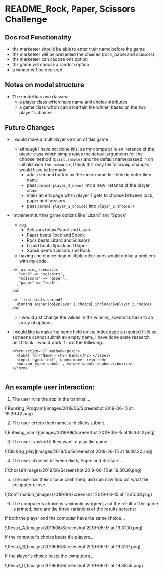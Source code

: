 # README_Rock, Paper, Scissors Challenge

## Desired Functionality

- the marketeer should be able to enter their name before the game
- the marketeer will be presented the choices (rock, paper and scissors)
- the marketeer can choose one option
- the game will choose a random option
- a winner will be declared

## Notes on model structure

- The model has two classes:
  - a player class which have name and choice attributes
  - a game class which can ascertain the winner based on the two player's choices

## Future Changes
- I would make a multiplayer version of this game
  - although I have not done this, as my computer is an instance of the player class which simply takes the default arguments for the choose method `(@list.sample)` and the default name passed in on initialization `the computer`, I think that only the following changes would have to be made:
    - add a second button on the index name for them to enter their name
    - pass `param[:player_2_name]` into a new instance of the player class
    - make an erb page when player 2 gets to choose between rock, paper and scissors
    - pass `param[:player_2_choice]` into `player_2.choose()`
- Implement further game options like 'Lizard' and 'Spock'
  - e.g.
    - Scissors beats Paper and Lizard
    - Paper beats Rock and Spock
    - Rock beats Lizard and Scissors
    - Lizard beats Spock and Paper
    - Spock beats Scissors and Rock
  - having one choice beat multiple other ones would not be a problem with my code.

  ```
  def winning_scenarios
    {"rock" => "scissors",
     "scissors" => "paper",
     "paper" => "rock"
    }
  end

  def first_beats_second?
    winning_scenarios[@player_1.choice].include?(@player_2.choice)
  end
  ```
  
  - I would just change the values in the winning_scenarios hash to an array of options.
- I would like to make the name field on the index page a required field so someone cannot submit an empty name, I have done some research and I think it would work if I did the following...

  ```
  <form action="/" method="post">
    <label for='Name'> <h2> Name:</h2> </label>
    <input type='text', name='name' required>
    <button type='submit', value="submit">submit</button>
  </form> ```


## An example user interaction:

1) The user runs the app in the terminal...

![Running_Program](images/2019/06/Screenshot 2019-06-15 at 19.29.42.png)

2) The user enters their name, and clicks submit...

![Entering_name](images/2019/06/Screenshot 2019-06-15 at 19.30.12.png)

3) The user is asked if they want to play the game...

![Clicking_play](images/2019/06/Screenshot 2019-06-15 at 19.30.22.png)

4) The user chooses between Rock, Paper and Scissors...

![Choose](images/2019/06/Screenshot 2019-06-15 at 19.30.30.png)

5) The user has their choice confirmed, and can now find out what the computer chose...

![Confirmation](images/2019/06/Screenshot 2019-06-15 at 19.30.48.png)

6) The computer's choice is randomly assigned, and the result of the game is printed, here are the three variations of the results screens:

If both the player and the computer have the same choice...

![Result_A](images/2019/06/Screenshot 2019-06-15 at 19.31.00.png)

If the computer's choice beats the players...

![Result_B](images/2019/06/Screenshot 2019-06-15 at 19.31.17.png)

If the player's choice beats the computers...

![Result_C](images/2019/06/Screenshot 2019-06-15 at 19.38.55.png)

